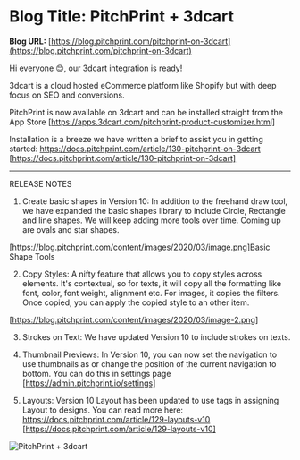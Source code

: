 # **Blog Title**: PitchPrint + 3dcart

**Blog URL:** [https://blog.pitchprint.com/pitchprint-on-3dcart](https://blog.pitchprint.com/pitchprint-on-3dcart)

Hi everyone 😊, our 3dcart integration is ready!

3dcart is a cloud hosted eCommerce platform like Shopify but with deep focus on SEO and conversions.

PitchPrint is now available on 3dcart and can be installed straight from the App Store
[https://apps.3dcart.com/pitchprint-product-customizer.html]

Installation is a breeze we have written a brief to assist you in getting started:
https://docs.pitchprint.com/article/130-pitchprint-on-3dcart [https://docs.pitchprint.com/article/130-pitchprint-on-3dcart]

--------------------------------------------------------------------------------------------------------------------------------------------


RELEASE NOTES



 1. Create basic shapes in Version 10: In addition to the freehand draw tool, we have expanded the basic shapes library to include Circle,
    Rectangle and line shapes. We will keep adding more tools over time. Coming up are ovals and star shapes.

[https://blog.pitchprint.com/content/images/2020/03/image.png]Basic Shape Tools

2. Copy Styles: A nifty feature that allows you to copy styles across elements. It's contextual, so for texts, it will copy all the
formatting like font, color, font weight, alignment etc. For images, it copies the filters. Once copied, you can apply the copied style to
an other item.

[https://blog.pitchprint.com/content/images/2020/03/image-2.png]

3. Strokes on Text: We have updated Version 10 to include strokes on texts.

4. Thumbnail Previews: In Version 10, you can now set the navigation to use thumbnails as or change the position of the current navigation
to bottom. You can do this in settings page [https://admin.pitchprint.io/settings]

5. Layouts: Version 10 Layout has been updated to use tags in assigning Layout to designs. You can read more here:
https://docs.pitchprint.com/article/129-layouts-v10 [https://docs.pitchprint.com/article/129-layouts-v10]

![PitchPrint + 3dcart](https://blog.pitchprint.com/content/images/2020/03/Artboard---5.png)

